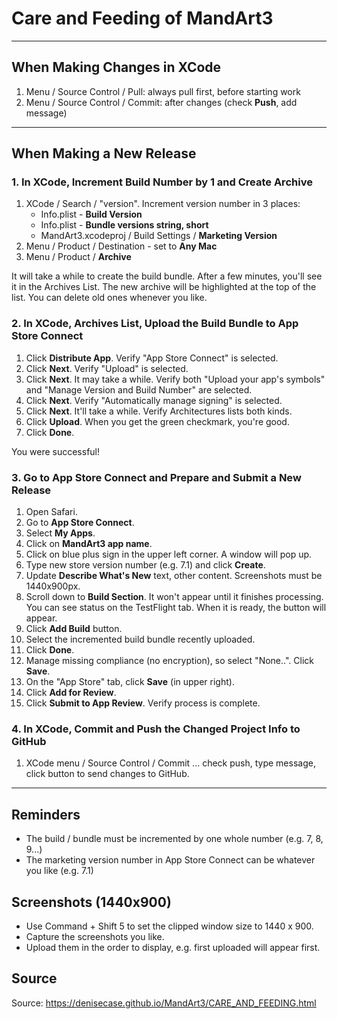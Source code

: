 # Care and Feeding of MandArt3

-----

## When Making Changes in XCode

1. Menu / Source Control / Pull: always pull first, before starting work
1. Menu / Source Control / Commit: after changes (check **Push**, add message)

-----

## When Making a New Release 

### 1. In XCode, Increment Build Number by 1 and Create Archive

1. XCode / Search / "version". Increment version number in 3 places:
   - Info.plist - **Build Version**
   - Info.plist - **Bundle versions string, short**
   - MandArt3.xcodeproj / Build Settings / **Marketing Version**
1. Menu / Product / Destination - set to **Any Mac**
1. Menu / Product / **Archive**

It will take a while to create the build bundle. 
After a few minutes, you'll see it in the Archives List. 
The new archive will be highlighted at the top of the list. 
You can delete old ones whenever you like.

### 2. In XCode, Archives List, Upload the Build Bundle to App Store Connect

1. Click **Distribute App**. Verify "App Store Connect" is selected. 
1. Click **Next**. Verify "Upload" is selected. 
1. Click **Next**. It may take a while. Verify both "Upload your app's symbols" and "Manage Version and Build Number" are selected.
1. Click **Next**. Verify "Automatically manage signing" is selected.
1. Click **Next**. It'll take a while. Verify Architectures lists both kinds. 
1. Click **Upload**. When you get the green checkmark, you're good.
1. Click **Done**. 

You were successful! 

### 3. Go to App Store Connect and Prepare and Submit a New Release

1. Open Safari.
1. Go to **App Store Connect**.
1. Select **My Apps**.
1. Click on **MandArt3 app name**.
1. Click on blue plus sign in the upper left corner. A window will pop up.
1. Type new store version number (e.g. 7.1) and click **Create**.
1. Update **Describe What's New** text, other content. Screenshots must be 1440x900px.
1. Scroll down to **Build Section**. It won't appear until it finishes processing. You can see status on the TestFlight tab. When it is ready, the button will appear.
1. Click **Add Build** button. 
1. Select the incremented build bundle recently uploaded. 
1. Click **Done**.
1. Manage missing compliance (no encryption), so select "None..". Click **Save**.
1. On the "App Store" tab, click **Save** (in upper right).
1. Click **Add for Review**. 
1. Click **Submit to App Review**. Verify process is complete.

### 4. In XCode, Commit and Push the Changed Project Info to GitHub

1. XCode menu / Source Control / Commit ... check push, type message, click button to send changes to GitHub. 

-----


## Reminders

- The build / bundle must be incremented by one whole number (e.g. 7, 8, 9...)
- The marketing version number in App Store Connect can be whatever you like (e.g. 7.1)

## Screenshots (1440x900)

- Use Command + Shift 5 to set the clipped window size to 1440 x 900.
- Capture the screenshots you like. 
- Upload them in the order to display, e.g. first uploaded will appear first. 

## Source 

Source: <https://denisecase.github.io/MandArt3/CARE_AND_FEEDING.html>
